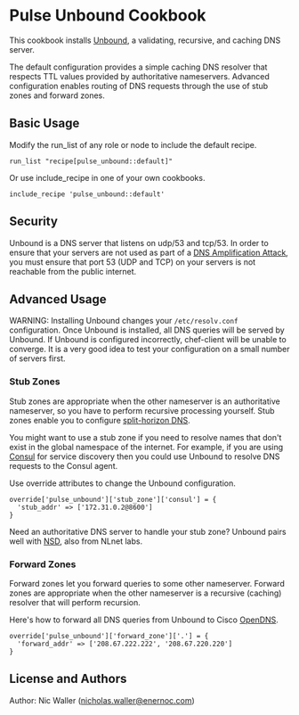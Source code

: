 <!--
# Copyright 2016 EnerNOC, Inc.
#
# Licensed under the Apache License, Version 2.0 (the "License");
# you may not use this file except in compliance with the License.
# You may obtain a copy of the License at
#
#     http://www.apache.org/licenses/LICENSE-2.0
#
# Unless required by applicable law or agreed to in writing, software
# distributed under the License is distributed on an "AS IS" BASIS,
# WITHOUT WARRANTIES OR CONDITIONS OF ANY KIND, either express or implied.
# See the License for the specific language governing permissions and
# limitations under the License.
-->
# Pulse Unbound Cookbook

This cookbook installs [Unbound](https://www.nlnetlabs.nl/projects/unbound/), a validating, recursive, and caching DNS server.

The default configuration provides a simple caching DNS resolver that respects TTL values provided by authoritative nameservers. Advanced configuration enables routing of DNS requests through the use of stub zones and forward zones.

## Basic Usage
Modify the run_list of any role or node to include the default recipe.

```
run_list "recipe[pulse_unbound::default]"
```

Or use include_recipe in one of your own cookbooks.

```
include_recipe 'pulse_unbound::default'
```

## Security
Unbound is a DNS server that listens on udp/53 and tcp/53. In order to ensure that your servers are not used as part of a [DNS Amplification Attack](https://www.us-cert.gov/ncas/alerts/TA13-088A), you must ensure that port 53 (UDP and TCP) on your servers is not reachable from the public internet.

## Advanced Usage
WARNING: Installing Unbound changes your `/etc/resolv.conf` configuration. Once Unbound is installed, all DNS queries will be served by Unbound. If Unbound is configured incorrectly, chef-client will be unable to converge. It is a very good idea to test your configuration on a small number of servers first.

### Stub Zones
Stub zones are appropriate when the other nameserver is an authoritative nameserver, so you have to perform recursive processing yourself. Stub zones enable you to configure [split-horizon DNS](https://en.wikipedia.org/wiki/Split-horizon_DNS).

You might want to use a stub zone if you need to resolve names that don't exist in the global namespace of the internet. For example, if you are using [Consul](https://www.consul.io/) for service discovery then you could use Unbound to resolve DNS requests to the Consul agent.

Use override attributes to change the Unbound configuration.

```
override['pulse_unbound']['stub_zone']['consul'] = {
  'stub_addr' => ['172.31.0.2@8600']
}
```

Need an authoritative DNS server to handle your stub zone? Unbound pairs well with [NSD](http://www.nlnetlabs.nl/projects/nsd/), also from NLnet labs.

<!-- I normally prefer putting override statements into recipes, but I'm concerned that people will accidentally include the pulse_unbound::default recipe before including the recipe that overrides the attributes, thus resulting in the override being ignored. So it's simpler to use the attribute file syntax. -->

### Forward Zones
Forward zones let you forward queries to some other nameserver. Forward zones are appropriate when the other nameserver is a recursive (caching) resolver that will perform recursion. <!-- For example, if your ISP provides a DNS server then it is likely a recursive resolver. Or if you are on AWS EC2 Classic (not VPC) then `172.31.0.2` is your DNS resolver. -->

Here's how to forward all DNS queries from Unbound to Cisco [OpenDNS](https://www.opendns.com/).

```
override['pulse_unbound']['forward_zone']['.'] = {
  'forward_addr' => ['208.67.222.222', '208.67.220.220']
}
```

<!-- I feel a bit nervous about including an example that affects the root domain, because any slight misconfiguration can cripple the system. -->

## License and Authors

Author: Nic Waller (<nicholas.waller@enernoc.com>)
